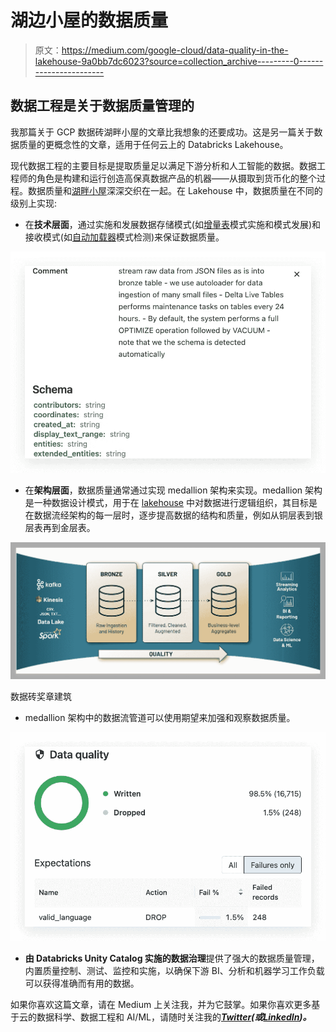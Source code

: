 # 湖边小屋的数据质量

> 原文：<https://medium.com/google-cloud/data-quality-in-the-lakehouse-9a0bb7dc6023?source=collection_archive---------0----------------------->

## 数据工程是关于数据质量管理的

我那篇关于 GCP 数据砖湖畔小屋的文章比我想象的还要成功。这是另一篇关于数据质量的更概念性的文章，适用于任何云上的 Databricks Lakehouse。

现代数据工程的主要目标是提取质量足以满足下游分析和人工智能的数据。数据工程师的角色是构建和运行创造高保真数据产品的机器——从摄取到货币化的整个过程。数据质量和[湖畔小屋](https://databricks.com/blog/2021/08/30/frequently-asked-questions-about-the-data-lakehouse.html)深深交织在一起。在 Lakehouse 中，数据质量在不同的级别上实现:

*   在**技术层面**，通过实施和发展数据存储模式(如[增量表](https://docs.databricks.com/delta/index.html)模式实施和模式发展)和接收模式(如[自动加载器](https://docs.databricks.com/spark/latest/structured-streaming/auto-loader.html)模式检测)来保证数据质量。

![](img/bc3ba804b8c8720fff28bfa143fcaf1a.png)

*   在**架构层面**，数据质量通常通过实现 medallion 架构来实现。medallion 架构是一种数据设计模式，用于在 [lakehouse](https://databricks.com/glossary/data-lakehouse) 中对数据进行逻辑组织，其目标是在数据流经架构的每一层时，逐步提高数据的结构和质量，例如从铜层表到银层表再到金层表。

![](img/b120dc1c501d469381aff223cb8c4d7c.png)

数据砖奖章建筑

*   medallion 架构中的数据流管道可以使用期望来加强和观察数据质量。

![](img/caf7d2fa68594f052fb845e04effb34a.png)

*   **由 Databricks Unity Catalog 实施的数据治理**提供了强大的数据质量管理，内置质量控制、测试、监控和实施，以确保下游 BI、分析和机器学习工作负载可以获得准确而有用的数据。

如果你喜欢这篇文章，请在 Medium 上关注我，并为它鼓掌。如果你喜欢更多基于云的数据科学、数据工程和 AI/ML，请随时关注我的[***Twitter***](https://twitter.com/frankmunz)***(或***[***LinkedIn***](https://www.linkedin.com/in/frankmunz/)***)。***